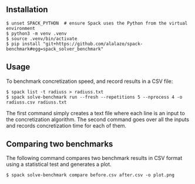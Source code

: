 ## Installation

```console
$ unset SPACK_PYTHON  # ensure Spack uses the Python from the virtual environment
$ python3 -m venv .venv
$ source .venv/bin/activate
$ pip install "git+https://github.com/alalazo/spack-benchmark#egg=spack_solver_benchmark"
```

## Usage

To benchmark concretization speed, and record results in a CSV file:

```console
$ spack list -t radiuss > radiuss.txt
$ spack solve-benchmark run --fresh --repetitions 5 --nprocess 4 -o radiuss.csv radiuss.txt
```

The first command simply creates a text file where each line is an input to the concretization algorithm.
The second command goes over all the inputs and records concretization time for each of them.

## Comparing two benchmarks

The following command compares two benchmark results in CSV format using a statistical test and generates a plot.

```console
$ spack solve-benchmark compare before.csv after.csv -o plot.png
```